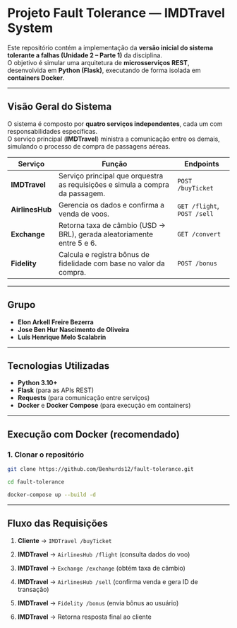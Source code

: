 # Projeto Fault Tolerance — IMDTravel System

Este repositório contém a implementação da **versão inicial do sistema tolerante a falhas (Unidade 2 – Parte 1)** da disciplina.  
O objetivo é simular uma arquitetura de **microsserviços REST**, desenvolvida em **Python (Flask)**, executando de forma isolada em **containers Docker**.

---

## Visão Geral do Sistema

O sistema é composto por **quatro serviços independentes**, cada um com responsabilidades específicas.  
O serviço principal (**IMDTravel**) ministra a comunicação entre os demais, simulando o processo de compra de passagens aéreas.

| Serviço | Função | Endpoints |
|----------|--------|-----------|
| **IMDTravel** | Serviço principal que orquestra as requisições e simula a compra da passagem. | `POST /buyTicket` |
| **AirlinesHub** | Gerencia os dados e confirma a venda de voos. | `GET /flight`, `POST /sell` |
| **Exchange** | Retorna taxa de câmbio (USD → BRL), gerada aleatoriamente entre 5 e 6. | `GET /convert` |
| **Fidelity** | Calcula e registra bônus de fidelidade com base no valor da compra. | `POST /bonus` |

---
## Grupo
- **Elon Arkell Freire Bezerra**
- **Jose Ben Hur Nascimento de Oliveira** 
- **Luís Henrique Melo Scalabrin**

---

## Tecnologias Utilizadas

- **Python 3.10+**  
- **Flask** (para as APIs REST)  
- **Requests** (para comunicação entre serviços)  
- **Docker** e **Docker Compose** (para execução em containers)  

---

## Execução com Docker (recomendado)

### 1. Clonar o repositório
```bash
git clone https://github.com/Benhurds12/fault-tolerance.git
```
```bash
cd fault-tolerance
```
```bash
docker-compose up --build -d
```

---

## Fluxo das Requisições

1. **Cliente** → `IMDTravel /buyTicket`  

2. **IMDTravel** → `AirlinesHub /flight` (consulta dados do voo)  

3. **IMDTravel** → `Exchange /exchange` (obtém taxa de câmbio)  

4. **IMDTravel** → `AirlinesHub /sell` (confirma venda e gera ID de transação)  

5. **IMDTravel** → `Fidelity /bonus` (envia bônus ao usuário) 

6. **IMDTravel** → Retorna resposta final ao cliente


